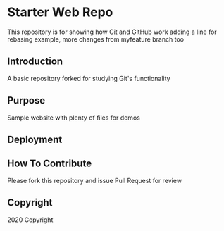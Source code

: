 # Starter Web Repo

This repository is for showing how Git and GitHub work adding a line for rebasing example, more changes from myfeature branch too

## Introduction

A basic repository forked for studying Git's functionality

## Purpose

Sample website with plenty of files for demos

## Deployment

## How To Contribute

Please fork this repository and issue Pull Request for review

## Copyright

2020 Copyright